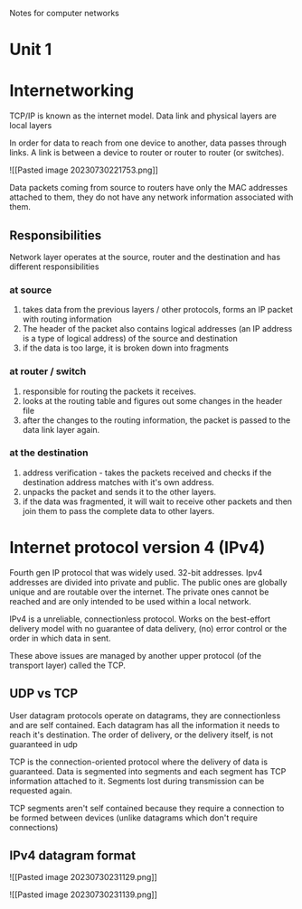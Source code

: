 Notes for computer networks 

# Unit 1 

# Internetworking

TCP/IP is known as the internet model. Data link and physical layers are local layers

In order for data to reach from one device to another, data passes through links. A link is between a device to router or router to router (or switches). 

![[Pasted image 20230730221753.png]]

Data packets coming from source to routers have only the MAC addresses attached to them, they do not have any network information associated with them.  

## Responsibilities 
Network layer operates at the source, router and the destination and has different responsibilities

### at source 
1. takes data from the previous layers / other protocols, forms an IP packet with routing information
2. The header of the packet also contains logical addresses (an IP address is a type of logical address) of the source and destination
3. if the data is too large, it is broken down into fragments 

### at router / switch 
1. responsible for routing the packets it receives. 
2. looks at the routing table and figures out some changes in the header file 
3. after the changes to the routing information, the packet is passed to the data link layer again. 

### at the destination 
1. address verification - takes the packets received and checks if the destination address matches with it's own address. 
2. unpacks the packet and sends it to the other layers. 
3. if the data was fragmented, it will wait to receive other packets and then join them to pass the complete data to other layers. 

# Internet protocol version 4 (IPv4)

Fourth gen IP protocol that was widely used. 32-bit addresses. Ipv4 addresses are divided into private and public. The public ones are globally unique and are routable over the internet. The private ones cannot be reached and are only intended to be used within a local network.  

IPv4 is a unreliable, connectionless protocol. Works on the best-effort delivery model with no guarantee of data delivery, (no) error control or the order in which data in sent. 

These above issues are managed by another upper protocol (of the transport layer) called the TCP. 

## UDP vs TCP 

User datagram protocols operate on datagrams, they are connectionless and are self contained. Each datagram has all the information it needs to reach it's destination. The order of delivery, or the delivery itself, is not guaranteed in udp

TCP is the connection-oriented protocol where the delivery of data is guaranteed. Data is segmented into segments and each segment has TCP information attached to it. Segments lost during transmission can be requested again. 

TCP segments aren't self contained because they require a connection to be formed between devices (unlike datagrams which don't require connections)

## IPv4 datagram format

![[Pasted image 20230730231129.png]]

![[Pasted image 20230730231139.png]]

